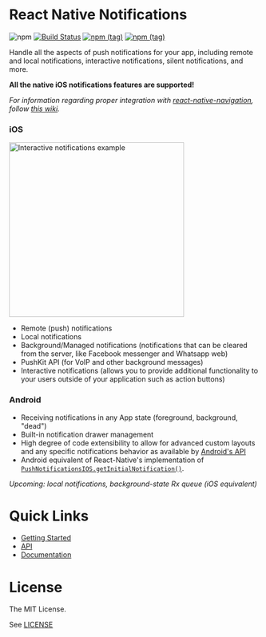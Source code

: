 # React Native Notifications
![npm](https://img.shields.io/npm/dw/react-native-notifications.svg)
[![Build Status](https://img.shields.io/jenkins/s/http/jenkins-oss.wixpress.com:8080/job/multi-react-native-notifications-master.svg)](https://jenkins-oss.wixpress.com/job/multi-react-native-notifications-master/)
[![npm (tag)](https://img.shields.io/npm/v/react-native-notifications/latest.svg)](https://github.com/wix/react-native-notifications/tree/master)
[![npm (tag)](https://img.shields.io/npm/v/react-native-notifications/snapshot.svg)](https://github.com/wix/react-native-notifications/tree/master)

Handle all the aspects of push notifications for your app, including remote and local notifications, interactive notifications, silent notifications, and more.

**All the native iOS notifications features are supported!** 

_For information regarding proper integration with [react-native-navigation](https://github.com/wix/react-native-navigation), follow [this wiki](https://github.com/wix/react-native-notifications/wiki/Android:-working-with-RNN)._


### iOS

<img src="https://s3.amazonaws.com/nrjio/interactive.gif" alt="Interactive notifications example" width=350/>

- Remote (push) notifications
- Local notifications
- Background/Managed notifications (notifications that can be cleared from the server, like Facebook messenger and Whatsapp web)
- PushKit API (for VoIP and other background messages)
- Interactive notifications (allows you to provide additional functionality to your users outside of your application such as action buttons)

### Android

- Receiving notifications in any App state (foreground, background, "dead")
- Built-in notification drawer management
- High degree of code extensibility to allow for advanced custom layouts and any specific notifications behavior as available by [Android's API](https://developer.android.com/training/notify-user/build-notification.html)
- Android equivalent of React-Native's implementation of [`PushNotificationsIOS.getInitialNotification()`](https://facebook.github.io/react-native/docs/pushnotificationios.html#getinitialnotification).

_Upcoming: local notifications, background-state Rx queue (iOS equivalent)_


# Quick Links
- [Getting Started](https://wix.github.io/react-native-notifications/docs/getting-started)
- [API](https://wix.github.io/react-native-notifications/docs/general-api)
- [Documentation](https://wix.github.io/react-native-notifications/)

# License
The MIT License.

See [LICENSE](LICENSE)
